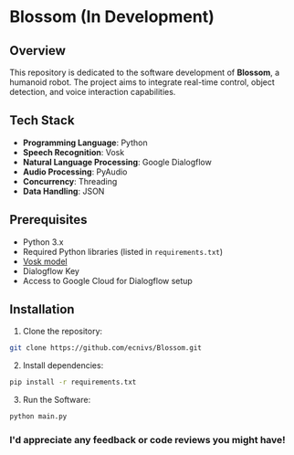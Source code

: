 # Blossom (In Development)

## Overview
This repository is dedicated to the software development of **Blossom**, a humanoid robot. The project aims to integrate real-time control, object detection, and voice interaction capabilities.

## Tech Stack
* **Programming Language**: Python
* **Speech Recognition**: Vosk
* **Natural Language Processing**: Google Dialogflow
* **Audio Processing**: PyAudio
* **Concurrency**: Threading
* **Data Handling**: JSON

## Prerequisites
* Python 3.x
* Required Python libraries (listed in `requirements.txt`)
* [Vosk model](https://alphacephei.com/vosk/models)
* Dialogflow Key
* Access to Google Cloud for Dialogflow setup

## Installation
1. Clone the repository:
```bash
git clone https://github.com/ecnivs/Blossom.git
```
2. Install dependencies:
```bash
pip install -r requirements.txt
```
3. Run the Software:
```bash
python main.py
```


### I'd appreciate any feedback or code reviews you might have!
